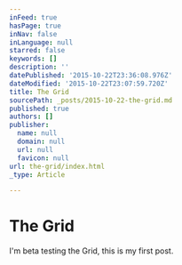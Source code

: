 ```yaml
---
inFeed: true
hasPage: true
inNav: false
inLanguage: null
starred: false
keywords: []
description: ''
datePublished: '2015-10-22T23:36:08.976Z'
dateModified: '2015-10-22T23:07:59.720Z'
title: The Grid
sourcePath: _posts/2015-10-22-the-grid.md
published: true
authors: []
publisher:
  name: null
  domain: null
  url: null
  favicon: null
url: the-grid/index.html
_type: Article

---
```

# The Grid

I'm beta testing the Grid, this is my first post.